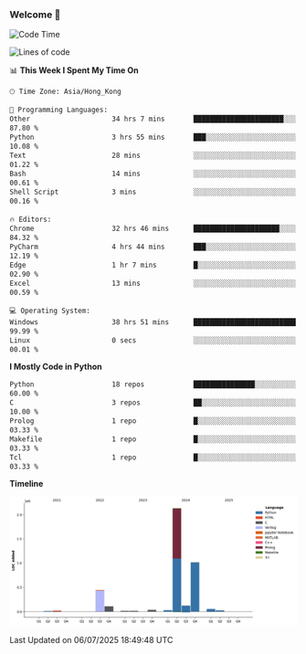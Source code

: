 ### Welcome 👋

<!--START_SECTION:waka-->
![Code Time](http://img.shields.io/badge/Code%20Time-2%2C288%20hrs%2028%20mins-blue)

![Lines of code](https://img.shields.io/badge/From%20Hello%20World%20I%27ve%20Written-4.0%20million%20lines%20of%20code-blue)

📊 **This Week I Spent My Time On** 

```text
🕑︎ Time Zone: Asia/Hong_Kong

💬 Programming Languages: 
Other                    34 hrs 7 mins       ██████████████████████░░░   87.80 % 
Python                   3 hrs 55 mins       ███░░░░░░░░░░░░░░░░░░░░░░   10.08 % 
Text                     28 mins             ░░░░░░░░░░░░░░░░░░░░░░░░░   01.22 % 
Bash                     14 mins             ░░░░░░░░░░░░░░░░░░░░░░░░░   00.61 % 
Shell Script             3 mins              ░░░░░░░░░░░░░░░░░░░░░░░░░   00.16 % 

🔥 Editors: 
Chrome                   32 hrs 46 mins      █████████████████████░░░░   84.32 % 
PyCharm                  4 hrs 44 mins       ███░░░░░░░░░░░░░░░░░░░░░░   12.19 % 
Edge                     1 hr 7 mins         █░░░░░░░░░░░░░░░░░░░░░░░░   02.90 % 
Excel                    13 mins             ░░░░░░░░░░░░░░░░░░░░░░░░░   00.59 % 

💻 Operating System: 
Windows                  38 hrs 51 mins      █████████████████████████   99.99 % 
Linux                    0 secs              ░░░░░░░░░░░░░░░░░░░░░░░░░   00.01 % 
```

**I Mostly Code in Python** 

```text
Python                   18 repos            ███████████████░░░░░░░░░░   60.00 % 
C                        3 repos             ██░░░░░░░░░░░░░░░░░░░░░░░   10.00 % 
Prolog                   1 repo              █░░░░░░░░░░░░░░░░░░░░░░░░   03.33 % 
Makefile                 1 repo              █░░░░░░░░░░░░░░░░░░░░░░░░   03.33 % 
Tcl                      1 repo              █░░░░░░░░░░░░░░░░░░░░░░░░   03.33 % 
```



**Timeline**

![Lines of Code chart](https://raw.githubusercontent.com/xhj2501/xhj2501/main/assets/bar_graph.png)


 Last Updated on 06/07/2025 18:49:48 UTC
<!--END_SECTION:waka-->

